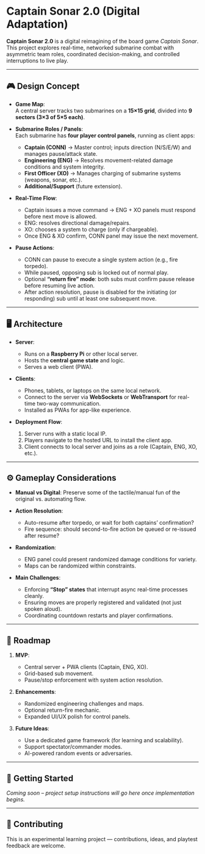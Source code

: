 # Captain Sonar 2.0 (Digital Adaptation)

**Captain Sonar 2.0** is a digital reimagining of the board game *Captain Sonar*.  
This project explores real-time, networked submarine combat with asymmetric team roles, coordinated decision-making, and controlled interruptions to live play.

---

## 🎮 Design Concept

- **Game Map**:  
  A central server tracks two submarines on a **15×15 grid**, divided into **9 sectors (3×3 of 5×5 each)**.  

- **Submarine Roles / Panels**:  
  Each submarine has **four player control panels**, running as client apps:
  - **Captain (CONN)** → Master control; inputs direction (N/S/E/W) and manages pause/attack state.  
  - **Engineering (ENG)** → Resolves movement-related damage conditions and system integrity.  
  - **First Officer (XO)** → Manages charging of submarine systems (weapons, sonar, etc.).  
  - **Additional/Support** (future extension).  

- **Real-Time Flow**:  
  - Captain issues a move command → ENG + XO panels must respond before next move is allowed.  
  - ENG: resolves directional damage/repairs.  
  - XO: chooses a system to charge (only if chargeable).  
  - Once ENG & XO confirm, CONN panel may issue the next movement.  

- **Pause Actions**:  
  - CONN can pause to execute a single system action (e.g., fire torpedo).  
  - While paused, opposing sub is locked out of normal play.  
  - Optional **“return fire” mode**: both subs must confirm pause release before resuming live action.  
  - After action resolution, pause is disabled for the initiating (or responding) sub until at least one subsequent move.  

---

## 🖥️ Architecture

- **Server**:  
  - Runs on a **Raspberry Pi** or other local server.  
  - Hosts the **central game state** and logic.  
  - Serves a web client (PWA).  

- **Clients**:  
  - Phones, tablets, or laptops on the same local network.  
  - Connect to the server via **WebSockets** or **WebTransport** for real-time two-way communication.  
  - Installed as PWAs for app-like experience.  

- **Deployment Flow**:  
  1. Server runs with a static local IP.  
  2. Players navigate to the hosted URL to install the client app.  
  3. Client connects to local server and joins as a role (Captain, ENG, XO, etc.).  

---

## ⚙️ Gameplay Considerations

- **Manual vs Digital**: Preserve some of the tactile/manual fun of the original vs. automating flow.  
- **Action Resolution**:
  - Auto-resume after torpedo, or wait for both captains’ confirmation?  
  - Fire sequence: should second-to-fire action be queued or re-issued after resume?  
- **Randomization**:  
  - ENG panel could present randomized damage conditions for variety.  
  - Maps can be randomized within constraints.  

- **Main Challenges**:  
  - Enforcing **“Stop” states** that interrupt async real-time processes cleanly.  
  - Ensuring moves are properly registered and validated (not just spoken aloud).  
  - Coordinating countdown restarts and player confirmations.  

---

## 🚧 Roadmap

1. **MVP**:  
   - Central server + PWA clients (Captain, ENG, XO).  
   - Grid-based sub movement.  
   - Pause/stop enforcement with system action resolution.  

2. **Enhancements**:  
   - Randomized engineering challenges and maps.  
   - Optional return-fire mechanic.  
   - Expanded UI/UX polish for control panels.  

3. **Future Ideas**:  
   - Use a dedicated game framework (for learning and scalability).  
   - Support spectator/commander modes.  
   - AI-powered random events or adversaries.  

---

## 🚀 Getting Started

_Coming soon – project setup instructions will go here once implementation begins._  

---

## 🤝 Contributing

This is an experimental learning project — contributions, ideas, and playtest feedback are welcome.  
